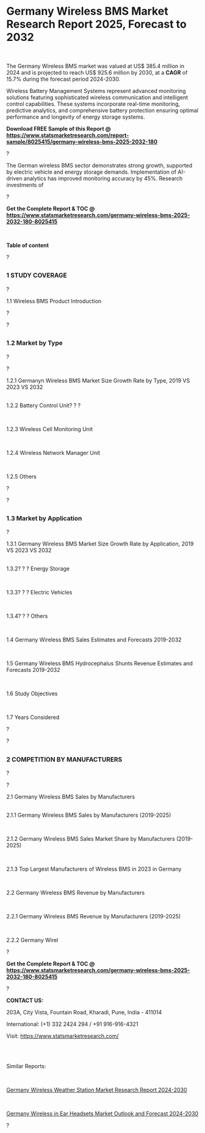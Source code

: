<h1>Germany Wireless BMS Market Research Report 2025, Forecast to 2032</h1><br/><p>The Germany Wireless BMS market was valued at US$ 385.4 million in 2024 and is projected to reach US$ 925.6 million by 2030, at a <strong>CAGR</strong> of 15.7% during the forecast period 2024-2030.</p>
 
 
 
 <p>Wireless Battery Management Systems represent advanced monitoring solutions featuring sophisticated wireless communication and intelligent control capabilities. These systems incorporate real-time monitoring, predictive analytics, and comprehensive battery protection ensuring optimal performance and longevity of energy storage systems.</p>
 
 
 
 <div><b>Download FREE Sample of this Report @ <a href="https://www.statsmarketresearch.com/download-free-sample/8025415/germany-wireless-bms-2025-2032-180">https://www.statsmarketresearch.com/report-sample/8025415/germany-wireless-bms-2025-2032-180</a></b></div>
 
 
 
 <p>? </p>
 
 
 
 <p>The German wireless BMS sector demonstrates strong growth, supported by electric vehicle and energy storage demands. Implementation of AI-driven analytics has improved monitoring accuracy by 45%. Research investments of</p>
 
 
 
 <p>? </p>
 
 
 
 <div><b>Get the Complete Report & TOC @ <a href="https://www.statsmarketresearch.com/germany-wireless-bms-2025-2032-180-8025415">https://www.statsmarketresearch.com/germany-wireless-bms-2025-2032-180-8025415</a></b></div>
 
 
 
 <p><br />
 
 <b>Table of content</b></p>
 
 
 
 <p>? </p>
 
 
 
 <h2><span style="font-size:16px"><strong>1 STUDY COVERAGE</strong></span></h2>
 
 
 
 <p>? </p>
 
 
 
 <p>1.1 Wireless BMS Product Introduction</p>
 
 
 
 <p>? </p>
 
 
 
 <p>? </p>
 
 
 
 <h2><span style="font-size:16px"><strong>1.2 Market by Type</strong></span></h2>
 
 
 
 <p>? </p>
 
 
 
 <p>? </p>
 
 
 
 <p>1.2.1 Germanyn Wireless BMS Market Size Growth Rate by Type, 2019 VS 2023 VS 2032<br />
 
 <br />
 
 1.2.2 Battery Control Unit? ? ? <br />
 
 <br />
 
 1.2.3 Wireless Cell Monitoring Unit<br />
 
 <br />
 
 1.2.4 Wireless Network Manager Unit<br />
 
 <br />
 
 1.2.5 Others<br />
 
 ? </p>
 
 
 
 <p>? </p>
 
 
 
 <h2><span style="font-size:16px"><strong>1.3 Market by Application</strong></span></h2>
 
 
 
 <p>? </p>
 
 
 
 <p>1.3.1 Germany Wireless BMS Market Size Growth Rate by Application, 2019 VS 2023 VS 2032<br />
 
 <br />
 
 1.3.2? ? ? Energy Storage<br />
 
 <br />
 
 1.3.3? ? ? Electric Vehicles<br />
 
 <br />
 
 1.3.4? ? ? Others<br />
 
 <br />
 
 1.4 Germany Wireless BMS Sales Estimates and Forecasts 2019-2032<br />
 
 <br />
 
 1.5 Germany Wireless BMS Hydrocephalus Shunts Revenue Estimates and Forecasts 2019-2032<br />
 
 <br />
 
 1.6 Study Objectives<br />
 
 <br />
 
 1.7 Years Considered</p>
 
 
 
 <p>? </p>
 
 
 
 <p>? </p>
 
 
 
 <h2><span style="font-size:16px"><strong>2 COMPETITION BY MANUFACTURERS</strong></span></h2>
 
 
 
 <p>? </p>
 
 
 
 <p>? </p>
 
 
 
 <p>2.1 Germany Wireless BMS Sales by Manufacturers<br />
 
 <br />
 
 2.1.1 Germany Wireless BMS Sales by Manufacturers (2019-2025)<br />
 
 <br />
 
 2.1.2 Germany Wireless BMS Sales Market Share by Manufacturers (2019-2025)<br />
 
 <br />
 
 2.1.3 Top Largest Manufacturers of Wireless BMS in 2023 in Germany<br />
 
 <br />
 
 2.2 Germany Wireless BMS Revenue by Manufacturers<br />
 
 <br />
 
 2.2.1 Germany Wireless BMS Revenue by Manufacturers (2019-2025)<br />
 
 <br />
 
 2.2.2 Germany Wirel</p>
 
 
 
 <p>? </p>
 
 
 
 <div><b>Get the Complete Report & TOC @ <a href="https://www.statsmarketresearch.com/germany-wireless-bms-2025-2032-180-8025415">https://www.statsmarketresearch.com/germany-wireless-bms-2025-2032-180-8025415</a></b></div>
 
 
 
 <p>? </p>
 
 
 
 <p><b>CONTACT US:</b><br />
 
 203A, City Vista, Fountain Road, Kharadi, Pune, India - 411014<br />
 
 International: (+1) 332 2424 294 / +91 916-916-4321<br />
 
 Visit: <a href="https://www.statsmarketresearch.com/">https://www.statsmarketresearch.com/</a><br />
 
 <br />
 
 <br />
 
 Similar Reports:<br />
 
 <br />
 
 <a href="https://www.statsmarketresearch.com/germany-wireless-weather-station-2024-2030-973-8016290">Germany Wireless Weather Station Market Research Report 2024-2030</a><br />
 
 <br />
 
 <a href="https://www.statsmarketresearch.com/germany-wirelessear-headsets-2024-2030-569-8015493">Germany Wireless in Ear Headsets Market Outlook and Forecast 2024-2030</a><br />
 
 ? </p>